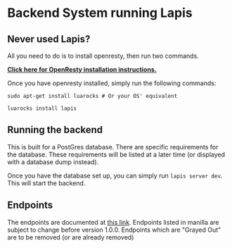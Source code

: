# Backend System running Lapis
## Never used Lapis?
All you need to do is to install openresty, then run two commands.

[**Click here for OpenResty installation instructions.**](https://openresty.org/en/installation.html)

Once you have openresty installed, simply run the following commands:

```
sudo apt-get install luarocks # Or your OS' equivalent
```

```
luarocks install lapis
```

## Running the backend
This is built for a PostGres database. There are specific requirements for the
database. These requirements will be listed at a later time (or displayed with
a database dump instead).

Once you have the database set up, you can simply run `lapis server dev`. This
will start the backend.

## Endpoints
The endpoints are documented at [this link](https://docs.google.com/spreadsheets/d/1NWtizQ-U5brhXDa7yj_1zKHmL3zWmk7eJ_C0iLE4qPo/edit#gid=0). Endpoints listed in manilla are subject to change before version
1.0.0. Endpoints which are "Grayed Out" are to be removed (or are already
removed)
